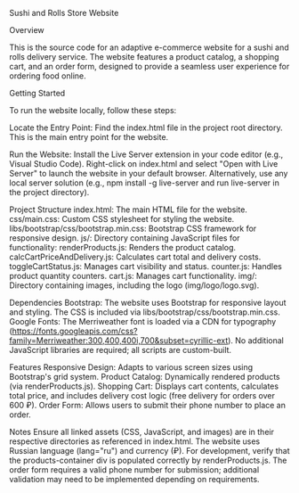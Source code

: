 Sushi and Rolls Store Website

Overview

This is the source code for an adaptive e-commerce website for a sushi and rolls delivery service. The website features a product catalog, a shopping cart, and an order form, designed to provide a seamless user experience for ordering food online.

Getting Started

To run the website locally, follow these steps:

Locate the Entry Point:
Find the index.html file in the project root directory. This is the main entry point for the website.

Run the Website:
Install the Live Server extension in your code editor (e.g., Visual Studio Code).
Right-click on index.html and select "Open with Live Server" to launch the website in your default browser.
Alternatively, use any local server solution (e.g., npm install -g live-server and run live-server in the project directory).

Project Structure
index.html: The main HTML file for the website.
css/main.css: Custom CSS stylesheet for styling the website.
libs/bootstrap/css/bootstrap.min.css: Bootstrap CSS framework for responsive design.
js/: Directory containing JavaScript files for functionality:
renderProducts.js: Renders the product catalog.
calcCartPriceAndDelivery.js: Calculates cart total and delivery costs.
toggleCartStatus.js: Manages cart visibility and status.
counter.js: Handles product quantity counters.
cart.js: Manages cart functionality.
img/: Directory containing images, including the logo (img/logo/logo.svg).

Dependencies
Bootstrap: The website uses Bootstrap for responsive layout and styling. The CSS is included via libs/bootstrap/css/bootstrap.min.css.
Google Fonts: The Merriweather font is loaded via a CDN for typography (https://fonts.googleapis.com/css?family=Merriweather:300,400,400i,700&subset=cyrillic-ext).
No additional JavaScript libraries are required; all scripts are custom-built.

Features
Responsive Design: Adapts to various screen sizes using Bootstrap's grid system.
Product Catalog: Dynamically rendered products (via renderProducts.js).
Shopping Cart: Displays cart contents, calculates total price, and includes delivery cost logic (free delivery for orders over 600 ₽).
Order Form: Allows users to submit their phone number to place an order.

Notes
Ensure all linked assets (CSS, JavaScript, and images) are in their respective directories as referenced in index.html.
The website uses Russian language (lang="ru") and currency (₽).
For development, verify that the products-container div is populated correctly by renderProducts.js.
The order form requires a valid phone number for submission; additional validation may need to be implemented depending on requirements.
